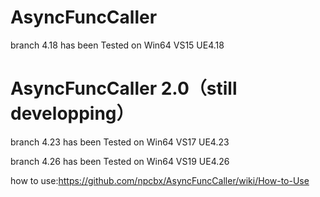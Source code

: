 # AsyncFuncCaller

branch 4.18 has been Tested on Win64 VS15 UE4.18

# AsyncFuncCaller 2.0（still developping）
branch 4.23 has been Tested on Win64 VS17 UE4.23

branch 4.26 has been Tested on Win64 VS19 UE4.26

how to use:https://github.com/npcbx/AsyncFuncCaller/wiki/How-to-Use
